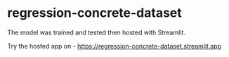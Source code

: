 # regression-concrete-dataset
The model was trained and tested then hosted with Streamlit.

Try the hosted app on - https://regression-concrete-dataset.streamlit.app
